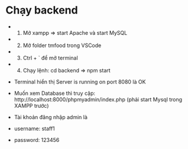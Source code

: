 # Chạy backend
- 1. Mở xampp => start Apache và start MySQL
- 2. Mở folder tmfood trong VSCode
- 3. Ctrl + ` để mở terminal
- 4. Chạy lệnh:  cd backend => npm start
- Terminal hiển thị Server is running on port 8080 là OK
- Muốn xem Database thì truy cập: http://localhost:8000/phpmyadmin/index.php  (phải start Mysql trong XAMPP trước)

- Tài khoản đăng nhập admin là 
- username: staff1
- password: 123456

